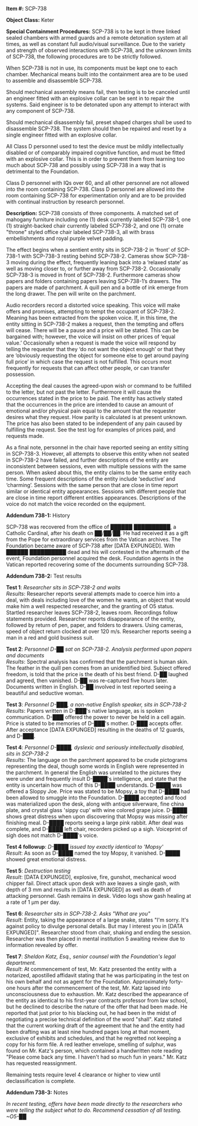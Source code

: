 **Item #:** SCP-738

**Object Class:** Keter

**Special Containment Procedures:** SCP-738 is to be kept in three linked sealed chambers with armed guards and a remote detonation system at all times, as well as constant full audio/visual surveillance. Due to the variety and strength of observed interactions with SCP-738, and the unknown limits of SCP-738, the following procedures are to be strictly followed.

When SCP-738 is not in use, its components must be kept one to each chamber. Mechanical means built into the containment area are to be used to assemble and disassemble SCP-738.

Should mechanical assembly means fail, then testing is to be canceled until an engineer fitted with an explosive collar can be sent in to repair the systems. Said engineer is to be detonated upon any attempt to interact with any component of SCP-738.

Should mechanical disassembly fail, preset shaped charges shall be used to disassemble SCP-738. The system should then be repaired and reset by a single engineer fitted with an explosive collar.

All Class D personnel used to test the device must be mildly intellectually disabled or of comparably impaired cognitive function, and must be fitted with an explosive collar. This is in order to prevent them from learning too much about SCP-738 and possibly using SCP-738 in a way that is detrimental to the Foundation.

Class D personnel with IQs over 60, and all other personnel are not allowed into the room containing SCP-738. Class D personnel are allowed into the room containing SCP-738 for experimentation only and are to be provided with continual instruction by research personnel.

**Description:** SCP-738 consists of three components. A matched set of mahogany furniture including one (1) desk currently labeled SCP-738-1, one (1) straight-backed chair currently labeled SCP-738-2, and one (1) ornate "throne" styled office chair labeled SCP-738-3, all with brass embellishments and royal purple velvet padding.

The effect begins when a sentient entity sits in SCP-738-2 in ‘front’ of SCP-738-1 with SCP-738-3 resting behind SCP-738-2. Cameras show SCP-738-3 moving during the effect, frequently leaning back into a ‘relaxed state’ as well as moving closer to, or further away from SCP-738-2. Occasionally SCP-738-3 is moved in front of SCP-738-2. Furthermore cameras show papers and folders containing papers leaving SCP-738-1’s drawers. The papers are made of parchment. A quill pen and a bottle of ink emerge from the long drawer. The pen will write on the parchment.

Audio recorders record a distorted voice speaking. This voice will make offers and promises, attempting to tempt the occupant of SCP-738-2. Meaning has been extracted from the spoken voice. If, in this time, the entity sitting in SCP-738-2 makes a request, then the tempting and offers will cease. There will be a pause and a price will be stated. This can be bargained with; however, the voice will insist on other prices of ‘equal value.’ Occasionally when a request is made the voice will respond by telling the requester that they ‘do not want the object enough’ or that they are ‘obviously requesting the object for someone else to get around paying full price’ in which case the request is not fulfilled. This occurs most frequently for requests that can affect other people, or can transfer possession.

Accepting the deal causes the agreed-upon wish or command to be fulfilled to the letter, but not past the letter. Furthermore it will cause the occurrences stated in the price to be paid. The entity has actively stated that the occurrences in the price are intended to cause an amount of emotional and/or physical pain equal to the amount that the requester desires what they request. How parity is calculated is at present unknown. The price has also been stated to be independent of any pain caused by fulfilling the request. See the test log for examples of prices paid, and requests made.

As a final note, personnel in the chair have reported seeing an entity sitting in SCP-738-3. However, all attempts to observe this entity when not seated in SCP-738-2 have failed, and further descriptions of the entity are inconsistent between sessions, even with multiple sessions with the same person. When asked about this, the entity claims to be the same entity each time. Some frequent descriptions of the entity include ‘seductive’ and ‘charming’. Sessions with the same person that are close in time report similar or identical entity appearances. Sessions with different people that are close in time report different entities appearances. Descriptions of the voice do not match the voice recorded on the equipment.

**Addendum 738-1:** History

SCP-738 was recovered from the office of ██████ ██████████, a Catholic Cardinal, after his death on ██/██/██. He had received it as a gift from the Pope for extraordinary services from the Vatican archives. The Foundation became aware of SCP-738 after \[DATA EXPUNGED\]. With ██████ ██████████ dead and his will contested in the aftermath of the event, Foundation personnel acquired the desk. Foundation agents in the Vatican reported recovering some of the documents surrounding SCP-738.

**Addendum 738-2:** Test results

**Test 1**: _Researcher sits in SCP-738-2 and waits_  
_Results_: Researcher reports several attempts made to coerce him into a deal, with deals including love of the women he wants, an object that would make him a well respected researcher, and the granting of O5 status. Startled researcher leaves SCP-738-2, leaves room. Recordings follow statements provided. Researcher reports disappearance of the entity, followed by return of pen, paper, and folders to drawers. Using cameras, speed of object return clocked at over 120 m/s. Researcher reports seeing a man in a red and gold business suit.

**Test 2**: _Personnel D-██ sat on SCP-738-2. Analysis performed upon papers and documents_  
_Results_: Spectral analysis has confirmed that the parchment is human skin. The feather in the quill pen comes from an unidentified bird. Subject offered freedom, is told that the price is the death of his best friend. D-██ laughed and agreed, then vanished. D-██ was re-captured five hours later. Documents written in English. D-██ involved in test reported seeing a beautiful and seductive woman.

**Test 3**: _Personnel D-███, a non-native English speaker, sits in SCP-738-2_  
_Results_: Papers written in D-███'s native language, as is spoken communication. D-███ offered the power to never be held in a cell again. Price is stated to be memories of D-███'s mother. D-███ accepts offer. After acceptance \[DATA EXPUNGED\] resulting in the deaths of 12 guards, and D-███.

**Test 4**: _Personnel D-████, dyslexic and seriously intellectually disabled, sits in SCP-738-2_  
_Results_: The language on the parchment appeared to be crude pictograms representing the deal, though some words in English were represented in the parchment. In general the English was unrelated to the pictures they were under and frequently insult D-████'s intelligence, and state that the entity is uncertain how much of this D-████ understands. D-████ was offered a Sloppy Joe. Price was stated to be Mopsy, a toy that D-████ had been allowed to smuggle into the Foundation. D-████ accepted and food was materialized upon the desk, along with antique silverware, fine china plate, and crystal glass 'sippy cup' with wine colored grape juice. D-████ shows great distress when upon discovering that Mopsy was missing after finishing meal. D-████ reports seeing a large pink rabbit. After deal was complete, and D-████ left chair, recorders picked up a sigh. Voiceprint of sigh does not match D-████'s voice.

**Test 4 followup**: _D-████ issued toy exactly identical to 'Mopsy'_  
_Result_: As soon as D-████ named the toy Mopsy, it vanished. D-████ showed great emotional distress.

**Test 5**: _Destruction testing_  
_Result_: \[DATA EXPUNGED\], explosive, fire, gunshot, mechanical wood chipper fail. Direct attack upon desk with axe leaves a single gash, with depth of 3 mm and results in \[DATA EXPUNGED\] as well as death of attacking personnel. Gash remains in desk. Video logs show gash healing at a rate of 1 µm per day.

**Test 6**: _Researcher sits in SCP-738-2. Asks "What are you"_  
_Result_: Entity, taking the appearance of a large snake, states "I'm sorry. It's against policy to divulge personal details. But may I interest you in \[DATA EXPUNGED\]". Researcher stood from chair, shaking and ending the session. Researcher was then placed in mental institution 5 awaiting review due to information revealed by offer.

**Test 7**: _Sheldon Katz, Esq., senior counsel with the Foundation's legal department._  
_Result_: At commencement of test, Mr. Katz presented the entity with a notarized, apostilled affidavit stating that he was participating in the test on his own behalf and not as agent for the Foundation. Approximately forty-one hours after the commencement of the test, Mr. Katz lapsed into unconsciousness due to exhaustion. Mr. Katz described the appearance of the entity as identical to his first-year contracts professor from law school, but he declined to describe the nature of the offer that had been made. He reported that just prior to his blacking out, he had been in the midst of negotiating a precise technical definition of the word "shall". Katz stated that the current working draft of the agreement that he and the entity had been drafting was at least nine hundred pages long at that moment, exclusive of exhibits and schedules, and that he regretted not keeping a copy for his form file. A red leather envelope, smelling of sulphur, was found on Mr. Katz's person, which contained a handwritten note reading "Please come back any time. I haven't had so much fun in years." Mr. Katz has requested reassignment.

Remaining tests require level 4 clearance or higher to view until declassification is complete.

**Addendum 738-3:** Notes

_In recent testing, offers have been made directly to the researchers who were telling the subject what to do. Recommend cessation of all testing. ~O5-██_